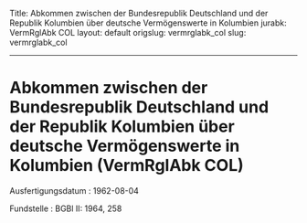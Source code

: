 Title: Abkommen zwischen der Bundesrepublik Deutschland und der Republik Kolumbien
  über deutsche Vermögenswerte in Kolumbien
jurabk: VermRglAbk COL
layout: default
origslug: vermrglabk_col
slug: vermrglabk_col

---

# Abkommen zwischen der Bundesrepublik Deutschland und der Republik Kolumbien über deutsche Vermögenswerte in Kolumbien (VermRglAbk COL)

Ausfertigungsdatum
:   1962-08-04

Fundstelle
:   BGBl II: 1964, 258


